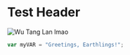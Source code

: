 # Test Header
![Wu Tang Lan lmao](https://github.com/user-attachments/assets/f1c43ccc-370e-49de-b36e-e0119e57ab3b)
``` javascript
var myVAR = "Greetings, Earthlings!";
```
